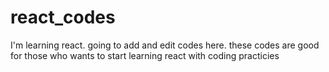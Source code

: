 # react_codes
I'm learning react. going to add and edit codes here.
these codes are good for those who wants to start learning react with coding practicies
